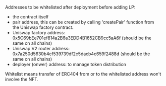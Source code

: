 Addresses to be whitelisted after deployment before adding LP:
- the contract itself
- pair address, this can be created by calling 'createPair' function from the Uniswap factory contract.
- Uniswap factory address: 0x5C69bEe701ef814a2B6a3EDD4B1652CB9cc5aA6f (should be the same on all chains)
- Uniswap V2 router address: 0x7a250d5630b4cf539739df2c5dacb4c659f2488d (should be the same on all chains)
- deployer (onwer) address: to manage token distribution

Whitelist means transfer of ERC404 from or to the whitelisted address won't involve the NFT.

